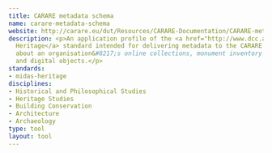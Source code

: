 ```yaml
---
title: CARARE metadata schema
name: carare-metadata-schema
website: http://carare.eu/dut/Resources/CARARE-Documentation/CARARE-metadata-schema
description: <p>An application profile of the <a href="http://www.dcc.ac.uk/resources/metadata-standards/midas-heritage">MIDAS
  Heritage</a> standard intended for delivering metadata to the CARARE service environment
  about an organisation&#8217;s online collections, monument inventory database
  and digital objects.</p>
standards:
- midas-heritage
disciplines:
- Historical and Philosophical Studies
- Heritage Studies
- Building Conservation
- Architecture
- Archaeology
type: tool
layout: tool
---
```


